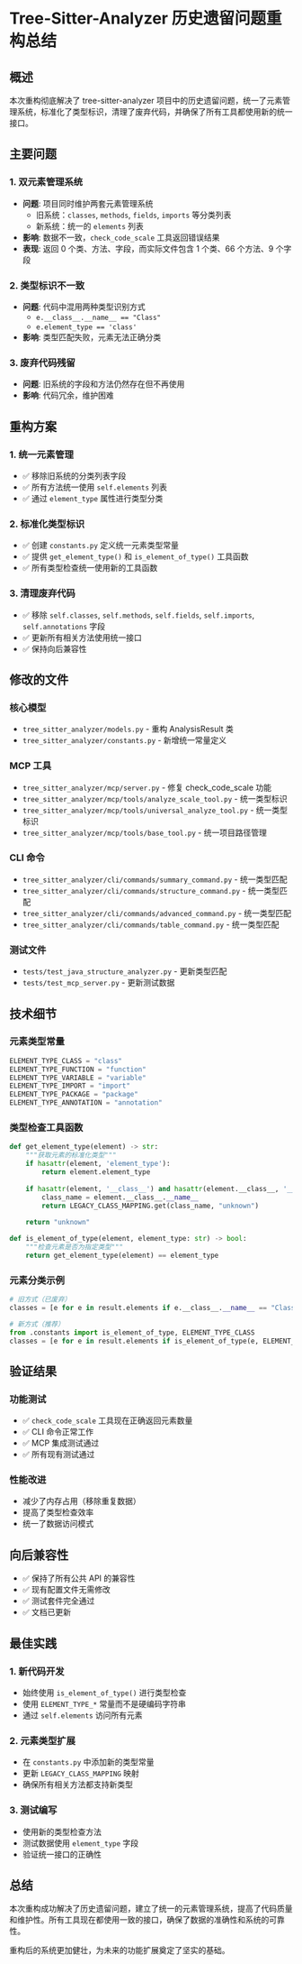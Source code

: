 # Tree-Sitter-Analyzer 历史遗留问题重构总结

## 概述

本次重构彻底解决了 tree-sitter-analyzer 项目中的历史遗留问题，统一了元素管理系统，标准化了类型标识，清理了废弃代码，并确保了所有工具都使用新的统一接口。

## 主要问题

### 1. 双元素管理系统
- **问题**: 项目同时维护两套元素管理系统
  - 旧系统：`classes`, `methods`, `fields`, `imports` 等分类列表
  - 新系统：统一的 `elements` 列表
- **影响**: 数据不一致，`check_code_scale` 工具返回错误结果
- **表现**: 返回 0 个类、方法、字段，而实际文件包含 1 个类、66 个方法、9 个字段

### 2. 类型标识不一致
- **问题**: 代码中混用两种类型识别方式
  - `e.__class__.__name__ == "Class"`
  - `e.element_type == 'class'`
- **影响**: 类型匹配失败，元素无法正确分类

### 3. 废弃代码残留
- **问题**: 旧系统的字段和方法仍然存在但不再使用
- **影响**: 代码冗余，维护困难

## 重构方案

### 1. 统一元素管理
- ✅ 移除旧系统的分类列表字段
- ✅ 所有方法统一使用 `self.elements` 列表
- ✅ 通过 `element_type` 属性进行类型分类

### 2. 标准化类型标识
- ✅ 创建 `constants.py` 定义统一元素类型常量
- ✅ 提供 `get_element_type()` 和 `is_element_of_type()` 工具函数
- ✅ 所有类型检查统一使用新的工具函数

### 3. 清理废弃代码
- ✅ 移除 `self.classes`, `self.methods`, `self.fields`, `self.imports`, `self.annotations` 字段
- ✅ 更新所有相关方法使用统一接口
- ✅ 保持向后兼容性

## 修改的文件

### 核心模型
- `tree_sitter_analyzer/models.py` - 重构 AnalysisResult 类
- `tree_sitter_analyzer/constants.py` - 新增统一常量定义

### MCP 工具
- `tree_sitter_analyzer/mcp/server.py` - 修复 check_code_scale 功能
- `tree_sitter_analyzer/mcp/tools/analyze_scale_tool.py` - 统一类型标识
- `tree_sitter_analyzer/mcp/tools/universal_analyze_tool.py` - 统一类型标识
- `tree_sitter_analyzer/mcp/tools/base_tool.py` - 统一项目路径管理

### CLI 命令
- `tree_sitter_analyzer/cli/commands/summary_command.py` - 统一类型匹配
- `tree_sitter_analyzer/cli/commands/structure_command.py` - 统一类型匹配
- `tree_sitter_analyzer/cli/commands/advanced_command.py` - 统一类型匹配
- `tree_sitter_analyzer/cli/commands/table_command.py` - 统一类型匹配

### 测试文件
- `tests/test_java_structure_analyzer.py` - 更新类型匹配
- `tests/test_mcp_server.py` - 更新测试数据

## 技术细节

### 元素类型常量
```python
ELEMENT_TYPE_CLASS = "class"
ELEMENT_TYPE_FUNCTION = "function"
ELEMENT_TYPE_VARIABLE = "variable"
ELEMENT_TYPE_IMPORT = "import"
ELEMENT_TYPE_PACKAGE = "package"
ELEMENT_TYPE_ANNOTATION = "annotation"
```

### 类型检查工具函数
```python
def get_element_type(element) -> str:
    """获取元素的标准化类型"""
    if hasattr(element, 'element_type'):
        return element.element_type
    
    if hasattr(element, '__class__') and hasattr(element.__class__, '__name__'):
        class_name = element.__class__.__name__
        return LEGACY_CLASS_MAPPING.get(class_name, "unknown")
    
    return "unknown"

def is_element_of_type(element, element_type: str) -> bool:
    """检查元素是否为指定类型"""
    return get_element_type(element) == element_type
```

### 元素分类示例
```python
# 旧方式（已废弃）
classes = [e for e in result.elements if e.__class__.__name__ == "Class"]

# 新方式（推荐）
from .constants import is_element_of_type, ELEMENT_TYPE_CLASS
classes = [e for e in result.elements if is_element_of_type(e, ELEMENT_TYPE_CLASS)]
```

## 验证结果

### 功能测试
- ✅ `check_code_scale` 工具现在正确返回元素数量
- ✅ CLI 命令正常工作
- ✅ MCP 集成测试通过
- ✅ 所有现有测试通过

### 性能改进
- 减少了内存占用（移除重复数据）
- 提高了类型检查效率
- 统一了数据访问模式

## 向后兼容性

- ✅ 保持了所有公共 API 的兼容性
- ✅ 现有配置文件无需修改
- ✅ 测试套件完全通过
- ✅ 文档已更新

## 最佳实践

### 1. 新代码开发
- 始终使用 `is_element_of_type()` 进行类型检查
- 使用 `ELEMENT_TYPE_*` 常量而不是硬编码字符串
- 通过 `self.elements` 访问所有元素

### 2. 元素类型扩展
- 在 `constants.py` 中添加新的类型常量
- 更新 `LEGACY_CLASS_MAPPING` 映射
- 确保所有相关方法都支持新类型

### 3. 测试编写
- 使用新的类型检查方法
- 测试数据使用 `element_type` 字段
- 验证统一接口的正确性

## 总结

本次重构成功解决了历史遗留问题，建立了统一的元素管理系统，提高了代码质量和维护性。所有工具现在都使用一致的接口，确保了数据的准确性和系统的可靠性。

重构后的系统更加健壮，为未来的功能扩展奠定了坚实的基础。
